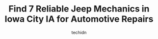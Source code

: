 ---
layout: ampstory
image: https://images.unsplash.com/photo-1488610883421-64eb350d7f12?ixlib=rb-4.0.3&ixid=MnwxMjA3fDB8MHxwaG90by1wYWdlfHx8fGVufDB8fHx8&auto=format&fit=crop&w=640&h=853&q=80
author: techidn
featured: false
description: When it comes to finding reliable automotive experts in Iowa City IA, USA, look no further than the 7 best Jeep Mechanic in the area. With their exceptional skills and dedication to providin
title: Find 7 Reliable Jeep Mechanics in Iowa City IA for Automotive Repairs
cover:
   title: Find 7 Reliable Jeep Mechanics in Iowa City IA for Automotive Repairs
   subtitle: Rickpate
   background: https://images.unsplash.com/photo-1488610883421-64eb350d7f12?ixlib=rb-4.0.3&ixid=MnwxMjA3fDB8MHxwaG90by1wYWdlfHx8fGVufDB8fHx8&auto=format&fit=crop&w=640&h=853&q=80

pages: 
 - layout: thirds
   top: <h1>#1 Harris Boyz Auto</h1>
   bottom: "<p>I bought a 2015 Malibu yesterday from here, I love about 1.5hours from this location. It drives good but once I got almost all the way home (70-75 miles) an ABS and Stabi</p>"
   background: https://www.knot35.com/toplist/wp-content/uploads/2023/06/best-jeep-mechanic-1-in-iowa-city-ia-1685839544.jpeg
   backgroundblur: true
 - layout: thirds
   top: <h1>#2 Tuffy by Brakes Plus</h1>
   bottom: "<p>909 S Riverside Dr, Iowa City, IA 52246, United States</p>"
   background: https://www.knot35.com/toplist/wp-content/uploads/2023/06/best-jeep-mechanic-2-in-iowa-city-ia-1685839544.jpeg
   cta:
      link: https://www.knot35.com/toplist/find-7-reliable-jeep-mechanics-in-iowa-city-ia-for-automotive-repairs/
      text: Find 7 Reliable Jeep Mechanics in Iowa City IA for Automotive Repairs
 - layout: thirds
   top: <h1>#3 Maxwell Auto</h1>
   bottom: "<p>3527 Dolphin Dr SE # A, Iowa City, IA 52240, United States</p>"
   background: https://www.knot35.com/toplist/wp-content/uploads/2023/06/best-jeep-mechanic-3-in-iowa-city-ia-1685839545.jpeg
   cta:
      link: https://www.knot35.com/toplist/find-7-reliable-jeep-mechanics-in-iowa-city-ia-for-automotive-repairs/
      text: Find 7 Reliable Jeep Mechanics in Iowa City IA for Automotive Repairs
 - layout: thirds
   top: <h1>#4 Dave & Pat Seydel Auto & Truck</h1>
   bottom: "<p>917 Maiden Ln, Iowa City, IA 52240, United States</p>"
   background: https://images.unsplash.com/photo-1618005182384-a83a8bd57fbe?ixlib=rb-4.0.3&ixid=MnwxMjA3fDB8MHxwaG90by1wYWdlfHx8fGVufDB8fHx8&auto=format&fit=crop&w=640&h=853&q=80
   cta:
      link: https://www.knot35.com/toplist/find-7-reliable-jeep-mechanics-in-iowa-city-ia-for-automotive-repairs/
      text: Find 7 Reliable Jeep Mechanics in Iowa City IA for Automotive Repairs
 - layout: thirds
   top: <h1>#5 Harapat Auto Service</h1>
   bottom: "<p>436 Ruppert Rd, Iowa City, IA 52246, United States</p>"
   background: https://images.unsplash.com/photo-1536745287225-21d689278fd1?ixlib=rb-4.0.3&ixid=MnwxMjA3fDB8MHxwaG90by1wYWdlfHx8fGVufDB8fHx8&auto=format&fit=crop&w=640&h=853&q=80
   cta:
      link: https://www.knot35.com/toplist/find-7-reliable-jeep-mechanics-in-iowa-city-ia-for-automotive-repairs/
      text: Find 7 Reliable Jeep Mechanics in Iowa City IA for Automotive Repairs
 - layout: thirds
   top: <h1>#6 Hanson Automotive Inc</h1>
   bottom: "<p>2462 Freedom Ct, Iowa City, IA 52240, United States</p>"
   background: https://images.unsplash.com/photo-1489694553447-4c9339da310d?ixlib=rb-4.0.3&ixid=MnwxMjA3fDB8MHxwaG90by1wYWdlfHx8fGVufDB8fHx8&auto=format&fit=crop&w=640&h=853&q=80
   cta:
      link: https://www.knot35.com/toplist/find-7-reliable-jeep-mechanics-in-iowa-city-ia-for-automotive-repairs/
      text: Find 7 Reliable Jeep Mechanics in Iowa City IA for Automotive Repairs
 - layout: thirds
   top: <h1>#7 Greer Motor Frame & Axle</h1>
   bottom: "<p>2421 James St Ste 35, Coralville, IA 52241, United States</p>"
   background: https://images.unsplash.com/photo-1552083974-186346191183?ixlib=rb-4.0.3&ixid=MnwxMjA3fDB8MHxwaG90by1wYWdlfHx8fGVufDB8fHx8&auto=format&fit=crop&w=640&h=853&q=80
   cta:
      link: https://www.knot35.com/toplist/find-7-reliable-jeep-mechanics-in-iowa-city-ia-for-automotive-repairs/
      text: Find 7 Reliable Jeep Mechanics in Iowa City IA for Automotive Repairs
 - layout: thirds
   middle: Continue reading...
   background: https://images.unsplash.com/photo-1541356665065-22676f35dd40?ixlib=rb-4.0.3&ixid=MnwxMjA3fDB8MHxwaG90by1wYWdlfHx8fGVufDB8fHx8&auto=format&fit=crop&w=640&h=853&q=80
   cta:
      link: https://www.knot35.com/toplist/find-7-reliable-jeep-mechanics-in-iowa-city-ia-for-automotive-repairs/
      text: Find 7 Reliable Jeep Mechanics in Iowa City IA for Automotive Repairs
      
---